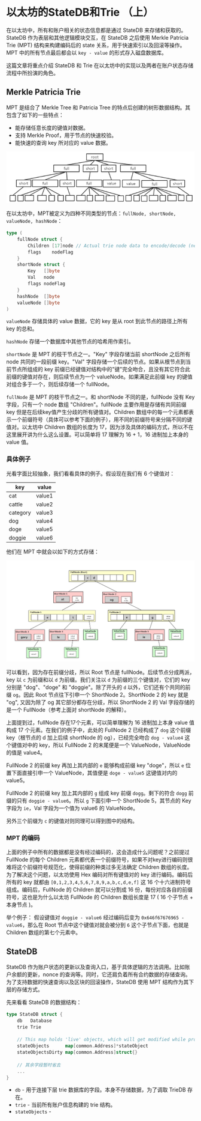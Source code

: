 # **以太坊的StateDB和Trie （上）**

在以太坊中，所有和账户相关的状态信息都是通过 StateDB 来存储和获取的。StateDB 作为表层和其他逻辑模块交互，在 StateDB 之后使用 Merkle Patricia Trie (MPT) 结构来构建编码后的 state 关系，用于快速索引以及回滚等操作。MPT 中的所有节点最后都会以 `key - value` 的形式存入磁盘数据库。

这篇文章将重点介绍 StateDB 和 Trie 在以太坊中的实现以及两者在账户状态存储流程中所扮演的角色。

## **Merkle Patricia Trie**

MPT 是结合了 Merkle Tree 和 Patricia Tree 的特点后创建的树形数据结构。其包含了如下的一些特点：
- 能存储任意长度的键值对数据。
- 支持 Merkle Proof，用于节点的快速校验。
- 能快速的查询 key 所对应的 value 数据。

![mpt](https://github.com/heeeeeng/my_docs/blob/master/statedb_and_trie/mpt.png?raw=true)

在以太坊中，MPT被定义为四种不同类型的节点：`fullNode, shortNode, valueNode, hashNode`：
```go
type (
    fullNode struct {
        Children [17]node // Actual trie node data to encode/decode (needs custom encoder)
        flags    nodeFlag
    }
    shortNode struct {
        Key   []byte
        Val   node
        flags nodeFlag
    }
    hashNode  []byte
    valueNode []byte
)
```
`valueNode` 存储具体的 value 数据，它的 key 是从 root 到此节点的路径上所有 key 的总和。

`hashNode` 存储一个数据库中其他节点的哈希用作索引。

`shortNode` 是 MPT 的枝干节点之一。"Key" 字段存储当前 shortNode 之后所有 node 共同的一段前缀 key。"Val" 字段存储一个后续的节点。如果从根节点到当前节点所组成的 key 前缀已经键值对结构中的"键"完全吻合，且没有其它符合此前缀的键值对存在，则后续节点为一个 valueNode。如果满足此前缀 key 的键值对组合多于一个，则后续存储一个 fullNode。

`fullNode` 是 MPT 的枝干节点之一。和 shortNode 不同的是，fullNode 没有 Key 字段，只有一个 node 数组 "Children"。fullNode 主要作用是存储有共同前缀 key 但是在后续key值产生分歧的所有键值对。Children 数组中的每一个元素都表示一个前缀符号（具体可以参考下面的例子），用不同的前缀符号来分隔不同的键值对。以太坊中 Children 数组的长度为 17，因为涉及具体的编码方式，所以不在这里展开讲为什么这么设置。可以简单将 17 理解为 16 + 1，16 进制加上本身的 value 值。

### **具体例子**
光看字面比较抽象，我们看看具体的例子。假设现在我们有 6 个键值对：

| key | value |
| --- | --- |
| cat | value1 |
| cattle | value2 |
| category | value3 |
| dog | value4 |
| doge | value5 |
| doggie | value6 |

他们在 MPT 中就会以如下的方式存储：

![mpt example](https://github.com/heeeeeng/my_docs/blob/master/statedb_and_trie/trie%20example.jpg?raw=true)

可以看到，因为存在前缀分歧，所以 Root 节点是 fullNode。后续节点分成两派，key 以 `c` 为前缀和以 `d` 为前缀。我们关注以 `d` 为前缀的三个键值对，它们的 key 分别是 "dog"、"doge" 和 "doggie"。除了开头的 `d` 以外，它们还有个共同的前缀 `og`。因此 Root 节点往下引申一个 ShortNode 2。ShortNode 2 的 key 就是 "og", 又因为除了 og 其它部分都存在分歧，所以 ShortNode 2 的 Val 字段存储的是一个 FullNode（参考上面对 shortNode 的解释）。

上面提到过，fullNode 存在17个元素，可以简单理解为 16 进制加上本身 value 值构成 17 个元素。在我们的例子中，此处的 FullNode 2 已经构成了 `dog` 这个前缀 key（根节点的 d 加上后续 shortNode 的 og），已经完全吻合 `dog - value4` 这个键值对中的 key，所以 FullNode 2 的末尾便是一个 ValueNode，ValueNode 的值是 value4。

FullNode 2 的前缀 key 再加上其内部的 `e` 能够构成前缀 key "doge"，所以 `e` 位置下面直接引申一个 ValueNode，其值便是 `doge - value5` 这键值对内的 value5。

FullNode 2 的前缀 key 加上其内部的 `g` 组成 key 前缀 `dogg`。剩下的符合 `dogg` 前缀的只有 `doggie - value6`。所以 `g` 下面引申一个 ShortNode 5，其节点的 Key 字段为 `ie`，Val 字段为一个值为 value6 的 ValueNode。

另外三个前缀为 `c` 的键值对则同理可以得到图中的结构。

### **MPT 的编码**

上面的例子中所有的数据都是没有经过编码的，这会造成什么问题呢？之前提过 FullNode 的每个 Children 元素都代表一个前缀符号，如果不对key进行编码则很难将这个前缀符号规范化，使得前缀的种类过多无法确定 Children 数组的长度。为了解决这个问题，以太坊使用 Hex 编码对所有键值对的 key 进行编码。编码后所有的 key 就都由 `[0,1,2,3,4,5,6,7,8,9,a,b,c,d,e,f]` 这 16 个十六进制符号组成。编码后，FullNode 的 Children 就可以分割成 16 份，每份对应各自的前缀符号，这也是为什么以太坊 FullNode 的 Children 数组长度是 17 ( 16 个子节点 + 本身节点 )。

举个例子：
假设键值对 `doggie - value6` 经过编码后变为 `0x646f67676965 - value6`，那么在 Root 节点中这个键值对就会被分到 `6` 这个子节点下面，也就是 Children 数组的第七个元素中。

## **StateDB**

StateDB 作为账户状态的更新以及查询入口，基于具体逻辑的方法调用。比如账户余额的更新，nonce 的查询等。同时，它还肩负着所有合约数据的存储查询。为了支持数据的快速查询以及区块的回滚操作，StateDB 使用 MPT 结构作为其下层的存储方式。

先来看看 StateDB 的数据结构：
```go
type StateDB struct {
    db   Database
    trie Trie

    // This map holds 'live' objects, which will get modified while processing a state transition.
    stateObjects      map[common.Address]*stateObject
    stateObjectsDirty map[common.Address]struct{}

    // 其余字段暂时省去
    ...
}
```

- `db` - 用于连接下层 trie 数据库的字段。本身不存储数据，为了调取 TrieDB 存在。
- `trie` - 当前所有账户信息构建的 trie 结构。
- `stateObjects` - 



